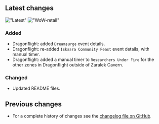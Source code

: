 ## Latest changes

[//]: <> (Rendered badges - Unfortunately most addon hosting websites do not support badges directly, but)
[//]: <> (fortunately GitHub renders them as images)

!["Latest"](https://camo.githubusercontent.com/33a43d6ad5b2ceb664204a694605a9ba77bc6c87937dfa78fe45fd7448b61a40/68747470733a2f2f696d672e736869656c64732e696f2f62616467652f7461672d76302e31392e302d696e666f726d6174696f6e616c3f6c6f676f3d476974487562 "Latest Release") !["WoW-retail"](https://camo.githubusercontent.com/4b3c8326f165e1d28e69bdaf6ae6eb8f42b0fa525815609b8c99d4212d11c241/68747470733a2f2f696d672e736869656c64732e696f2f62616467652f576f572d2d72657461696c2d31302e312e372d2532334631363433363f6c6f676f3d6375727365666f726765 "Supported Game Version")

### Added

* Dragonflight: added `Dreamsurge` event details.
* Dragonflight: re-added `Iskaara Community Feast` event details, with manual timer.
* Dragonflight: added a manual timer to `Researchers Under Fire` for the other zones in Dragonflight outside of Zaralek Cavern.

### Changed

* Updated README files.
&nbsp;  

## Previous changes

* For a complete history of changes see the [changelog file on GitHub](https://github.com/erglo/mission-report-button-plus/blob/main/CHANGELOG.md "CHANGELOG.md").

